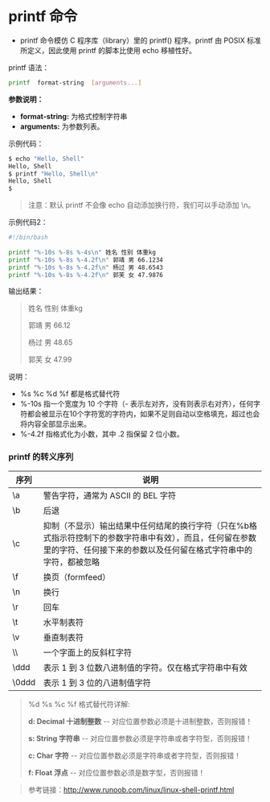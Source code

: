 #  printf 命令

- printf 命令模仿 C 程序库（library）里的 printf() 程序。printf 由 POSIX 标准所定义，因此使用 printf 的脚本比使用 echo 移植性好。

printf 语法：

```bash
printf  format-string  [arguments...]
```

**参数说明：**

- **format-string:** 为格式控制字符串
- **arguments:** 为参数列表。

示例代码：

```bash
$ echo "Hello, Shell"
Hello, Shell
$ printf "Hello, Shell\n"
Hello, Shell
$
```

> 注意：默认 printf 不会像 echo 自动添加换行符，我们可以手动添加 \n。

示例代码2：

```bash
#!/bin/bash
 
printf "%-10s %-8s %-4s\n" 姓名 性别 体重kg  
printf "%-10s %-8s %-4.2f\n" 郭靖 男 66.1234 
printf "%-10s %-8s %-4.2f\n" 杨过 男 48.6543 
printf "%-10s %-8s %-4.2f\n" 郭芙 女 47.9876 
```

输出结果：

> 姓名     性别   体重kg
>
> 郭靖     男      66.12
>
> 杨过     男      48.65
>
> 郭芙     女      47.99

说明：

- %s %c %d %f 都是格式替代符
- %-10s 指一个宽度为 10 个字符（- 表示左对齐，没有则表示右对齐），任何字符都会被显示在10个字符宽的字符内，如果不足则自动以空格填充，超过也会将内容全部显示出来。
- %-4.2f 指格式化为小数，其中 .2 指保留 2 位小数。

###  printf 的转义序列

| 序列  | 说明                                                         |
| ----- | ------------------------------------------------------------ |
| \a    | 警告字符，通常为 ASCII 的 BEL 字符                           |
| \b    | 后退                                                         |
| \c    | 抑制（不显示）输出结果中任何结尾的换行字符（只在%b格式指示符控制下的参数字符串中有效），而且，任何留在参数里的字符、任何接下来的参数以及任何留在格式字符串中的字符，都被忽略 |
| \f    | 换页（formfeed）                                             |
| \n    | 换行                                                         |
| \r    | 回车                                                         |
| \t    | 水平制表符                                                   |
| \v    | 垂直制表符                                                   |
| \\\   | 一个字面上的反斜杠字符                                       |
| \ddd  | 表示 1 到 3 位数八进制值的字符。仅在格式字符串中有效         |
| \0ddd | 表示 1 到 3 位的八进制值字符                                 |

>%d %s %c %f 格式替代符详解:
>
>**d: Decimal 十进制整数** -- 对应位置参数必须是十进制整数，否则报错！
>
>**s: String 字符串** -- 对应位置参数必须是字符串或者字符型，否则报错！
>
>**c: Char 字符** -- 对应位置参数必须是字符串或者字符型，否则报错！
>
>**f: Float 浮点** -- 对应位置参数必须是数字型，否则报错！



> 参考链接：http://www.runoob.com/linux/linux-shell-printf.html